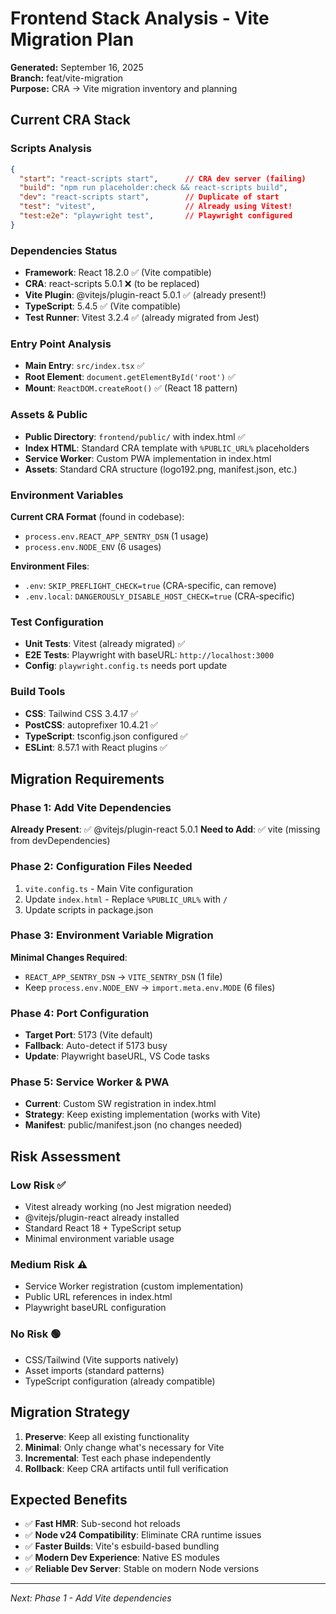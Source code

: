 # Frontend Stack Analysis - Vite Migration Plan

**Generated:** September 16, 2025  
**Branch:** feat/vite-migration  
**Purpose:** CRA → Vite migration inventory and planning

## Current CRA Stack

### Scripts Analysis
```json
{
  "start": "react-scripts start",      // CRA dev server (failing)
  "build": "npm run placeholder:check && react-scripts build",
  "dev": "react-scripts start",        // Duplicate of start
  "test": "vitest",                    // Already using Vitest!
  "test:e2e": "playwright test",       // Playwright configured
}
```

### Dependencies Status
- **Framework**: React 18.2.0 ✅ (Vite compatible)
- **CRA**: react-scripts 5.0.1 ❌ (to be replaced)
- **Vite Plugin**: @vitejs/plugin-react 5.0.1 ✅ (already present!)
- **TypeScript**: 5.4.5 ✅ (Vite compatible)
- **Test Runner**: Vitest 3.2.4 ✅ (already migrated from Jest)

### Entry Point Analysis
- **Main Entry**: `src/index.tsx` ✅
- **Root Element**: `document.getElementById('root')` ✅
- **Mount**: `ReactDOM.createRoot()` ✅ (React 18 pattern)

### Assets & Public
- **Public Directory**: `frontend/public/` with index.html ✅
- **Index HTML**: Standard CRA template with `%PUBLIC_URL%` placeholders
- **Service Worker**: Custom PWA implementation in index.html
- **Assets**: Standard CRA structure (logo192.png, manifest.json, etc.)

### Environment Variables
**Current CRA Format** (found in codebase):
- `process.env.REACT_APP_SENTRY_DSN` (1 usage)
- `process.env.NODE_ENV` (6 usages)

**Environment Files**:
- `.env`: `SKIP_PREFLIGHT_CHECK=true` (CRA-specific, can remove)
- `.env.local`: `DANGEROUSLY_DISABLE_HOST_CHECK=true` (CRA-specific)

### Test Configuration
- **Unit Tests**: Vitest (already migrated) ✅
- **E2E Tests**: Playwright with baseURL: `http://localhost:3000`
- **Config**: `playwright.config.ts` needs port update

### Build Tools
- **CSS**: Tailwind CSS 3.4.17 ✅
- **PostCSS**: autoprefixer 10.4.21 ✅
- **TypeScript**: tsconfig.json configured ✅
- **ESLint**: 8.57.1 with React plugins ✅

## Migration Requirements

### Phase 1: Add Vite Dependencies
**Already Present**: ✅ @vitejs/plugin-react 5.0.1
**Need to Add**: ✅ vite (missing from devDependencies)

### Phase 2: Configuration Files Needed
1. `vite.config.ts` - Main Vite configuration
2. Update `index.html` - Replace `%PUBLIC_URL%` with `/`
3. Update scripts in package.json

### Phase 3: Environment Variable Migration
**Minimal Changes Required**:
- `REACT_APP_SENTRY_DSN` → `VITE_SENTRY_DSN` (1 file)
- Keep `process.env.NODE_ENV` → `import.meta.env.MODE` (6 files)

### Phase 4: Port Configuration
- **Target Port**: 5173 (Vite default)
- **Fallback**: Auto-detect if 5173 busy
- **Update**: Playwright baseURL, VS Code tasks

### Phase 5: Service Worker & PWA
- **Current**: Custom SW registration in index.html
- **Strategy**: Keep existing implementation (works with Vite)
- **Manifest**: public/manifest.json (no changes needed)

## Risk Assessment

### Low Risk ✅
- Vitest already working (no Jest migration needed)
- @vitejs/plugin-react already installed
- Standard React 18 + TypeScript setup
- Minimal environment variable usage

### Medium Risk ⚠️
- Service Worker registration (custom implementation)
- Public URL references in index.html
- Playwright baseURL configuration

### No Risk 🟢
- CSS/Tailwind (Vite supports natively)  
- Asset imports (standard patterns)
- TypeScript configuration (already compatible)

## Migration Strategy

1. **Preserve**: Keep all existing functionality
2. **Minimal**: Only change what's necessary for Vite
3. **Incremental**: Test each phase independently
4. **Rollback**: Keep CRA artifacts until full verification

## Expected Benefits
- ✅ **Fast HMR**: Sub-second hot reloads
- ✅ **Node v24 Compatibility**: Eliminate CRA runtime issues
- ✅ **Faster Builds**: Vite's esbuild-based bundling
- ✅ **Modern Dev Experience**: Native ES modules
- ✅ **Reliable Dev Server**: Stable on modern Node versions

---
*Next: Phase 1 - Add Vite dependencies*